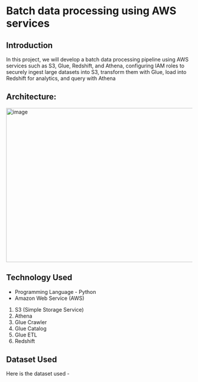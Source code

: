 # Batch data processing using AWS services

## Introduction
In this project, we will develop a batch data processing pipeline using AWS services such as S3, Glue, Redshift, and Athena, configuring
IAM roles to securely ingest large datasets into S3, transform them with Glue, load into Redshift for analytics, and
query with Athena

## Architecture:

<img width="819" height="417" alt="image" src="https://github.com/user-attachments/assets/6d87ff0f-c00e-4751-91f6-347ed1fba6be" />

## Technology Used
- Programming Language - Python
- Amazon Web Service (AWS)
1. S3 (Simple Storage Service)
2. Athena
3. Glue Crawler
4. Glue Catalog
5. Glue ETL
6. Redshift

## Dataset Used
Here is the dataset used - 
